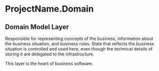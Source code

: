 # ProjectName.Domain

## Domain Model Layer 

Responsible for representing concepts of the business, information about the business situation, and business rules. 
State that reflects the business situation is controlled and used here, even though the technical details of storing it are delegated to the infrastructure. 

This layer is the heart of business software.